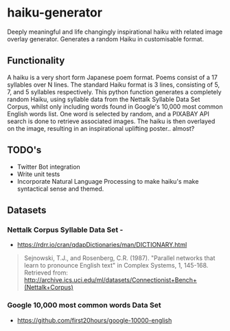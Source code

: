 # haiku-generator
Deeply meaningful and life changingly inspirational haiku with related image overlay generator.
Generates a random Haiku in customisable format.

## Functionality
A haiku is a very short form Japanese poem format. Poems consist of a 17 syllables over N lines. The standard Haiku format is 3 lines, consisting of 5, 7, and 5 syllables respectively.
This python function generates a completely random Haiku, using syllable data from the Nettalk Syllable Data Set Corpus, whilst only including words found in Google's 10,000 most common English words list. 
One word is selected by random, and a PIXABAY API search is done to retrieve associated images.
The haiku is then overlayed on the image, resulting in an inspirational uplifting poster.. almost?

## TODO's
- Twitter Bot integration
- Write unit tests
- Incorporate Natural Language Processing to make haiku's make syntactical sense and themed.

## Datasets
### Nettalk Corpus Syllable Data Set - 
- https://rdrr.io/cran/qdapDictionaries/man/DICTIONARY.html
> Sejnowski, T.J., and Rosenberg, C.R. (1987). "Parallel networks that learn to pronounce English text" in Complex Systems, 1, 145-168. Retrieved from: http://archive.ics.uci.edu/ml/datasets/Connectionist+Bench+(Nettalk+Corpus)

### Google 10,000 most common words Data Set
- https://github.com/first20hours/google-10000-english
